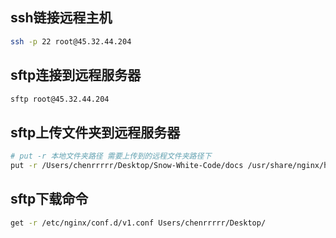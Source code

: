## ssh链接远程主机
```bash
ssh -p 22 root@45.32.44.204
```

## sftp连接到远程服务器
```bash
sftp root@45.32.44.204
```

## sftp上传文件夹到远程服务器

```bash
# put -r 本地文件夹路径 需要上传到的远程文件夹路径下
put -r /Users/chenrrrrr/Desktop/Snow-White-Code/docs /usr/share/nginx/html
```

## sftp下载命令

```bash
get -r /etc/nginx/conf.d/v1.conf Users/chenrrrrr/Desktop/
```